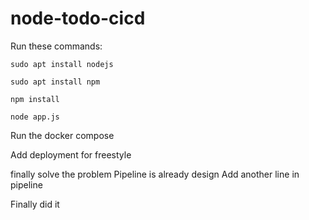 # node-todo-cicd

Run these commands:


`sudo apt install nodejs`


`sudo apt install npm`


`npm install`

`node app.js`

Run the docker compose

Add deployment for freestyle

finally solve the problem
Pipeline is already design
Add another line in pipeline

Finally did it

